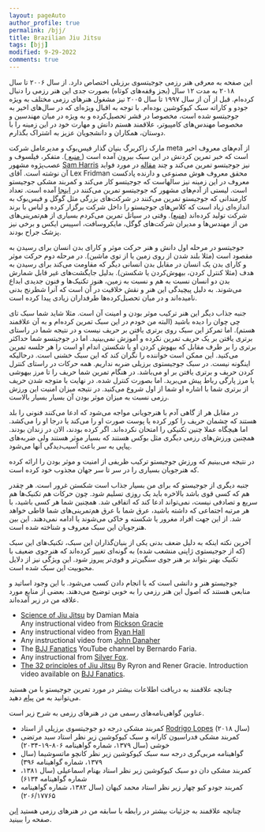 ```yaml
---
layout: pageAuto
author_profile: true
permalink: /bjj/
title: Brazilian Jiu Jitsu
tags: [bjj]
modified: 9-29-2022
comments: true
---
```


این صفحه به معرفی هنر رزمی جوجیتسوی برزیلی اختصاص دارد. از سال ۲۰۰۶ تا سال ۲۰۱۸ به مدت ۱۲ سال (بجز وقفه‌های کوتاه) بصورت جدی این هنر رزمی را دنبال کرده‌ام. قبل از آن از سال ۱۹۹۷ تا سال ۲۰۰۵ نیز مشغول هنرهای رزمی مختلف به ویژه جودو و کاراته سبک کیوکوشین بوده‌ام. با توجه به اقبال ویژه‌ای که در سال‌های اخیر به جوجیتسو شده است، مخصوصا در قشر تحصیل‌کرده و به ویژه در میان مهندسین و مخصوصا مهندس‌های کامپیوتر، علاقمند هستم دانش و مهارت خود در این زمینه را با دوستان، همکاران و دانشجویان عزیز به اشتراک بگذارم. 

مارک زاکربرگ بنیان گذار فیس‌بوک و مدیرعامل شرکت meta از آدم‌های معروف اخیر است که خبر تمرین کردنش در این سبک بیرون آمده است (<a href="https://grapplinginsider.com/mark-zuckerberg-trains-brazilian-jiu-jitsu/"> منبع </a>). متفکر، فیلسوف و عصب‌پژوه مشهور <a href="https://en.wikipedia.org/wiki/Sam_Harris">Sam Harris</a> نیز جوجیتسو تمرین می‌کند و چند <a href="https://www.samharris.org/blog/the-pleasures-of-drowning">مقاله</a> در مورد فواید آن نوشته است. آقای Lex Fridman محقق معروف هوش مصنوعی و دارنده پادکست معروف در این زمینه نیز سالهاست که جوجیتسو کار می‌کند و کمربند مشکی جوجیستو است. لیستی از آدم‌های مشهور که جوجیتسو تمرین می‌کنند در <a href="https://www.letsrollbjj.com/celebrities-that-train-brazilian-jiu-jitsu/">اینجا</a> آمده است. تعداد کارمندانی که جوجیستو تمرین می‌کنند در شرکت‌های بزرگی مثل گوگل و فیس‌بوک به اندازه‌ای زیاد است که کلاس‌های جوجیستو را داخل شرکت برگزار کرده و لباس با برند شرکت تولید کرده‌اند (<a href="https://jitsmagazine.com/facebook-and-google-employees-start-training-bjj-in-company-gis-and-rashguards/">منبع</a>). وقتی در سیاتل تمرین می‌کردم بسیاری از هم‌تمرینی‌های من از مهندس‌ها و مدیران شرکت‌های گوگل، مایکروسافت، اسپیس ایکس و برخی نیز پزشک جراح بودند.

جوجیتسو در مرحله اول دانش و هنر حرکت موثر و کارای بدن انسان برای رسیدن به مقصود است (مثلا بلند شدن از روی زمین یا از توی ماشین). در مرحله دوم حرکت موثر و کارای بدن یک انسان در مقابل بدن انسانی دیگر که مقاومت می‌کند برای رسیدن به هدف (مثلا کنترل کردن، بیهوش‌کردن یا شکستن). بدلیل جایگشت‌های غیر قابل شمارش بدن دو انسان نسبت به هم و نسبت به زمین، هنوز تکنیک‌ها و فنون جدیدی ابداع می‌شوند. به دلیل پیچیدگی این هنر و نقش خلاقیت در آن است که آنرا شطرنج بدنی نامیده‌اند و در میان تحصیل‌کرده‌ها طرفداران زیادی پیدا کرده است.

جنبه جذاب دیگر این هنر ترکیب موثر بودن و امینت آن است. مثلا شاید شما سبک تای چی چوان را دیده باشید (البته من خودم در این سبک تمرین کرده‌ام و به آن علاقمند هستم). اما تمرکز این سبک روی برتری یافتن بر حریف نیست و در نتیجه شما در راستای برتری یافتن بر یک حریف تمرین نکرده و آموزش نمی‌بینید. اما در جوجیتسو شما حداکثر برتری را بر طرف مقابل که بیهوش کردن او یا شکستن اندام او است را هر جلسه تمرین می‌کنید. این ممکن است خواننده را نگران کند که این سبک خشنی است. درحالیکه اینگونه نیست. در سبک جوجیستوی برزیلی ضربه نداریم. همه حرکات در راستای کنترل کردن حریف و برتری یافتن بر او می‌باشد. در هنگام تمرین شما حریف را تا مرز بیهوشی یا مرز پارگی رباط پیش می‌برید. اما بصورت کنترل شده. در نهایت با متوجه شدن حریف از برتری شما با اشاره او شما از اول شروع می‌کنید. در نتیجه میزان امنیت این ورزش رزمی نسبت به میزان موثر بودن آن بسیار بسیار بالاست.

در مقابل هر از گاهی آدم با هنرجویانی مواجه می‌شود که ادعا می‌کنند فنونی را بلد هستند که چشمان حریف را کور کرده یا پوست صورت او را می‌کند یا درجا او را می‌کشد. اما هیچگاه عملا چنین تکنیکی را امتحان نکرده‌اند. اگر کرده بودند، الان در زندان بودند. همچنین ورزش‌های رزمی دیگری مثل بوکس هستند که بسیار موثر هستند ولی ضربه‌های پیاپی به سر باعث آسیب‌دیدگی آنها می‌شود.

در نتیجه می‌بینیم که ورزش جوجیستو ترکیب ظریفی از امنیت و موثر بودن را ارائه کرده که هنرجویان بسیاری را در سر تا سر جهان مجذوب خود کرده است.

جنبه دیگری از جوجیستو که برای من بسیار جذاب است شکستن غرور است. هر چقدر هم که کسی قوی باشد بالاخره باید یک روزی تسلیم شود. چون حرکات هم تکنیک‌ها هم سریع و تصادفی نیست، نمی‌تواند ادعا کند که اتفاقی شد. همچنین شما هر کسی باشید، با هر مرتبه اجتماعی که داشته باشید، عرق شما با عرق هم‌تمرینی‌های شما قاطی خواهد شد. از این جهت افراد مغرور یا شکسته و خاکی می‌شوند یا ادامه نمی‌دهند. این بین هنرجویان این سبک معروف و شناخته شده است. 

آخرین نکته اینکه به دلیل ضعف بدنی یکی از بنیان‌گذاران این سبک، تکنیک‌های این سبک (که از جوجیستوی ژاپنی منشعب شده) به گونه‌ای تغییر کرده‌اند که هنرجوی ضعیف با تکنیک بهتر بتواند بر هنر جوی سنگین‌تر و قوی‌تر پیروز شود. این ویژگی نیز از دلایل محبوبیت این سبک شده است.

جوجیستو هنر و دانشی است که با انجام دادن کسب می‌شود. با این وجود اساتید و منابعی هستند که اصول این هنر رزمی را به خوبی توضیح می‌دهند. بعضی از منابع مورد علاقه من در زیر آمده‌اند.

<ul>
<li>
<a href="https://www.youtube.com/playlist?list=PL2Rmj8Dog7lU_iDoCCyQVYIWNz6U31Wee">Science of Jiu Jitsu</a> by Damian Maia
</li>
Any instructional video from <a href="https://www.youtube.com/channel/UCaOR6f52KgukVspCBaQi5Rg/videos">Rickson Gracie</a>
<li>
Any instructional video from <a href="https://www.youtube.com/watch?v=BivcEB-1MCY">Ryan Hall</a>
</li>
<li>
Any instructional video from <a href="https://www.youtube.com/watch?v=9RWctJzaSxo">John Danaher</a>
</li>
<li>
The <a href="https://www.youtube.com/c/BjjSuperDeals">BJJ Fanatics</a> YouTube channel by Bernardo Faria.
</li>
<li>
Any instructional from <a href="https://www.youtube.com/c/SilverFoxBJJ">Silver Fox</a>.
</li>
<li>
<a href="https://www.youtube.com/playlist?list=PLPqGwjjNV_5ePWGW0InUhj44Qncbfj2XB">The 32 principles of Jiu Jitsu</a> By Ryron and Rener Gracie. Introduction video available on <a href="https://www.youtube.com/watch?v=lS8LNQyXCqs">BJJ Fanatics</a>.
</li>
</ul>

چنانچه علاقمند به دریافت اطلاعات بیشتر در مورد تمرین جوجیستو با من هستید می‌توانید به من <a href="https://t.me/Sauleh">پیام</a> دهید.


عناوین گواهی‌نامه‌های رسمی من در هنرهای رزمی به شرح زیر است.

<ul>
<li> کمربند مشکی درجه دو جوجیتسوی برزیلی از استاد <a href="https://graciebarra.com/redmond-wa/team/rodrigo-lopes/">Rodrigo Lopes</a> (سال ۲۰۱۸) </li>
<li> کمربند مشکی فدراسیون کاراته و سبک کیوکوشین زیر نظر استاد سید مرتضی خوشی  (سال ۱۳۷۹، شماره گواهینامه ۸۰۶-۱۹-۲۰۳۴) </li>
<li> گواهینامه مربی‌گری درجه سه سبک کیوکوشین زیر نظر کانچو ماتسوشیما (سال ۱۳۷۹، شماره گواهینامه ۳۹۶) </li>
<li> کمربند مشکی دان دو سبک کیوکوشین زیر نظر استاد بهنام اسماعیلی  (سال ۱۳۸۱، شماره گواهینامه ۶۱۳۴) </li>
<li> کمربند جودو کیو چهار زیر نظر استاد محمد کیهان (سال ۱۳۸۲، شماره گواهینامه ۲۰۶/۱۷۷۶۵) </li>
</ul>

چنانچه علاقمند به جزئیات بیشتر در رابطه با سابقه من در هنرهای رزمی هستید <a href="/ma"> این </a> صفحه را ببینید. 

